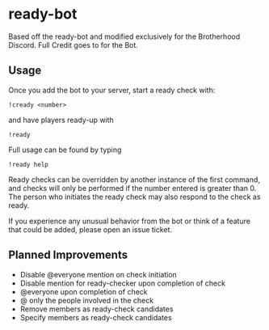 # ready-bot



Based off the ready-bot and modified exclusively for the Brotherhood Discord. Full Credit goes to <a href="https://travis-ci.org/BurnsCommaLucas/ready-bot" target="_blank" src="https://travis-ci.org/BurnsCommaLucas/ready-bot.svg?branch=master"></a> for the Bot.




## Usage

Once you add the bot to your server, start a ready check with:

```
!cready <number>
```
and have players ready-up with 
```
!ready
```
Full usage can be found by typing 
```
!ready help
```
Ready checks can be overridden by another instance of the first command, and checks will only be performed if the number entered is greater than 0. The person who initiates the ready check may also respond to the check as ready.

If you experience any unusual behavior from the bot or think of a feature that could be added, please open an issue ticket. 

## Planned Improvements

- Disable @everyone mention on check initiation
- Disable mention for ready-checker upon completion of check
- @everyone upon completion of check
- @ only the people involved in the check
- Remove members as ready-check candidates
- Specify members as ready-check candidates

